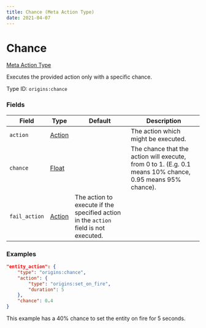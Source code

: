 ```yaml
---
title: Chance (Meta Action Type)
date: 2021-04-07
---
```


# Chance

[Meta Action Type](../meta_action_types.md)

Executes the provided action only with a specific chance.

Type ID: `origins:chance`


### Fields

Field  | Type | Default | Description
-------|------|---------|-------------
`action` | [Action](../action_types.md) | | The action which might be executed.
`chance` | [Float](../data_types/float.md) | | The chance that the action will execute, from 0 to 1. (E.g. 0.1 means 10% chance, 0.95 means 95% chance).
`fail_action` | [Action](../action_types.md) | The action to execute if the specified action in the `action` field is not executed.


### Examples

```json
"entity_action": {
    "type": "origins:chance",
    "action": {
        "type": "origins:set_on_fire",
        "duration": 5
    },
    "chance": 0.4
}
```

This example has a 40% chance to set the entity on fire for 5 seconds.

